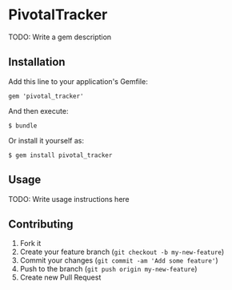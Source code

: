 # PivotalTracker

TODO: Write a gem description

## Installation

Add this line to your application's Gemfile:

    gem 'pivotal_tracker'

And then execute:

    $ bundle

Or install it yourself as:

    $ gem install pivotal_tracker

## Usage

TODO: Write usage instructions here

## Contributing

1. Fork it
2. Create your feature branch (`git checkout -b my-new-feature`)
3. Commit your changes (`git commit -am 'Add some feature'`)
4. Push to the branch (`git push origin my-new-feature`)
5. Create new Pull Request
